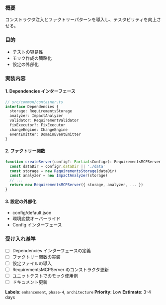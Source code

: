 ### 概要

コンストラクタ注入とファクトリーパターンを導入し、テスタビリティを向上させる。

### 目的

- テストの容易性
- モック作成の簡略化
- 設定の外部化

### 実装内容

#### 1. Dependencies インターフェース

```typescript
// src/common/container.ts
interface Dependencies {
  storage: RequirementsStorage
  analyzer: ImpactAnalyzer
  validator: RequirementValidator
  fixExecutor?: FixExecutor
  changeEngine: ChangeEngine
  eventEmitter: DomainEventEmitter
}
```

#### 2. ファクトリー関数

```typescript
function createServer(config?: Partial<Config>): RequirementsMCPServer {
  const dataDir = config?.dataDir || './data'
  const storage = new RequirementsStorage(dataDir)
  const analyzer = new ImpactAnalyzer(storage)
  // ...
  return new RequirementsMCPServer({ storage, analyzer, ... })
}
```

#### 3. 設定の外部化

- config/default.json
- 環境変数オーバーライド
- Config インターフェース

### 受け入れ基準

- [ ] Dependencies インターフェースの定義
- [ ] ファクトリー関数の実装
- [ ] 設定ファイルの導入
- [ ] RequirementsMCPServer のコンストラクタ更新
- [ ] ユニットテストでのモック使用例
- [ ] ドキュメント更新

**Labels**: `enhancement`, `phase-4`, `architecture`
**Priority**: Low
**Estimate**: 3-4 days
